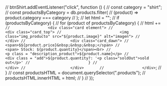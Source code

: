 // btnShirt.addEventListener("click", function () {
//     const category = "shirt";
//     const productsByCategory = db.products.filter(
//        (product) => product.category === category
//     );
//     let html = "";
//     if (productsByCategory) {
//        for (product of productsByCategory) {
//     html += ` 
//                 <div class="card element">
//                    <div class="card_top">
//                          <img class="img_producto" src="${product.image}" alt="imagen">
//                    </div>
//                    <div class="card_dawn">
//                          <span>$${product.price}&nbsp;&nbsp;&nbsp;</span>
//                          <span> Stock: ${product.quantity}</span><br>
//                          <p class = "description_product">${product.name}</p>
//                          <div class = "add">${product.quantity? `<i class='bx bx-plus plus' id ='${product.id}' ></i>`: '<p class="soldOut">sold out</p>'
//                          }
//                          </div>
//                    </div>      
//                 </div>`;
//        }
//        const productsHTML = document.querySelector(".products");
//        productsHTML.innerHTML = html;
//     }
//     });
 